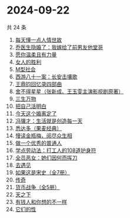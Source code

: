 # 2024-09-22

共 24 条

<!-- BEGIN WEREAD -->
<!-- 最后更新时间 2024-09-22 04:01:04 +0800 -->
1. [每天懂一点人情世故](https://weread.qq.com/web/bookDetail/89c325f0565ef389c40e87c)
1. [乔医生隐婚了：我嫁给了前男友他堂哥](https://weread.qq.com/web/bookDetail/c8032b40813ab7c1eg018e31)
1. [愿你温柔且有力量](https://weread.qq.com/web/bookDetail/a4732dd0813ab83d5g0174e6)
1. [女人的胜利](https://weread.qq.com/web/bookDetail/50132dc0813ab937dg0158cf)
1. [M型社会](https://weread.qq.com/web/bookDetail/f313231072744bcaf3154c2)
1. [西游八十一案：长安击壤歌](https://weread.qq.com/web/bookDetail/564329b0813ab930bg0181e6)
1. [王鼎钧回忆录四部曲](https://weread.qq.com/web/bookDetail/e2932a405df377e29668fff)
1. [舍不得星星（张新成、王玉雯主演影视剧原著）](https://weread.qq.com/web/bookDetail/3fc327d0813ab9311g0186b7)
1. [三生万物](https://weread.qq.com/web/bookDetail/48432b50813ab9339g013f3f)
1. [把自己活明白](https://weread.qq.com/web/bookDetail/02032cd0813ab9352g015dd4)
1. [今天这个婚离定了](https://weread.qq.com/web/bookDetail/28b32630813ab9349g013331)
1. [冯骥才：生活就是创造每一天](https://weread.qq.com/web/bookDetail/8a132890813ab9310g0154b4)
1. [悉达多（果麦经典）](https://weread.qq.com/web/bookDetail/3a832f705d0d1f3a8ec72ff)
1. [慢读金瓶梅，阅尽众生相](https://weread.qq.com/web/bookDetail/f5232170813ab92d3g01499d)
1. [做一个优秀的普通人](https://weread.qq.com/web/bookDetail/9eb32f30813ab8721g01266a)
1. [学点劳动法：打工人的108道护身符](https://weread.qq.com/web/bookDetail/bb332b10813ab9154g01805e)
1. [全员恶女：她们因何而挥刀](https://weread.qq.com/web/bookDetail/60b32170813ab9330g0171f9)
1. [去遇见](https://weread.qq.com/web/bookDetail/a3d32170813ab907fg0154f3)
1. [如果这是宋史（全7册）](https://weread.qq.com/web/bookDetail/6d5322a0813ab926cg01980e)
1. [传奇](https://weread.qq.com/web/bookDetail/89532630813ab779fg011515)
1. [货币战争（全5册）](https://weread.qq.com/web/bookDetail/a7b324105c35e0a7bf8ad21)
1. [天之下](https://weread.qq.com/web/bookDetail/4de326a0721770aa4de95f4)
1. [有钱人和你想的不一样](https://weread.qq.com/web/bookDetail/fd232e40720a8cd2fd23457)
1. [它们的性](https://weread.qq.com/web/bookDetail/64f32ea0813ab7439g012564)
<!-- END WEREAD -->